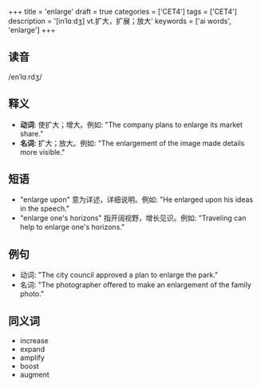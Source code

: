+++
title = 'enlarge'
draft = true
categories = ['CET4']
tags = ['CET4']
description = '[inˈlɑːdʒ] vt.扩大，扩展；放大'
keywords = ['ai words', 'enlarge']
+++

## 读音
/enˈlɑːrdʒ/

## 释义
- **动词**: 使扩大；增大。例如: "The company plans to enlarge its market share."
- **名词**: 扩大；放大。例如: "The enlargement of the image made details more visible."

## 短语
- "enlarge upon" 意为详述，详细说明。例如: "He enlarged upon his ideas in the speech."
- "enlarge one's horizons" 指开阔视野，增长见识。例如: "Traveling can help to enlarge one's horizons."

## 例句
- 动词: "The city council approved a plan to enlarge the park."
- 名词: "The photographer offered to make an enlargement of the family photo."

## 同义词
- increase
- expand
- amplify
- boost
- augment
